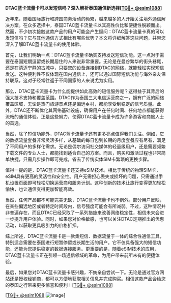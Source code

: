 **DTAC蓝卡流量卡可以发短信吗？深入解析泰国通信新选择[[TG💪+ @esim1088](https://t.me/s/esim1088)]**

近年来，随着国际旅行和跨国商务活动的频繁，越来越多的人开始关注境外通信解决方案。在众多选择中，泰国DTAC蓝卡流量卡以其高性价比和便捷性脱颖而出。然而，不少初次接触这款产品的用户可能会产生疑问：DTAC蓝卡流量卡真的可以发短信吗？它与其他通信方式相比有哪些优势？本文将详细解答这些问题，并带您深入了解DTAC蓝卡流量卡的使用体验。

首先，让我们明确一点：DTAC蓝卡流量卡确实支持发送短信功能。这一点对于需要在泰国短期逗留或长期居住的人来说非常重要。无论是在曼谷繁华的街头巷尾，还是在清迈宁静的古城中，只要您的设备连接到DTAC的网络，就能轻松实现短信发送。这种便利性不仅体现在国内通信上，还可以通过国际短信功能与海外亲友保持联系，这对于经常往返于不同国家的人来说尤为实用。

那么，DTAC蓝卡流量卡为什么能提供如此高效的短信服务呢？这得益于其背后的强大技术支持和覆盖范围。DTAC作为泰国三大电信运营商之一，拥有广泛的网络覆盖区域，无论是热门旅游景点还是偏远乡村，都能享受到稳定的信号质量。此外，DTAC还不断优化其网络基础设施，确保用户在任何时间、任何地点都能获得流畅的通信体验。正是这些努力，使得DTAC蓝卡流量卡成为许多游客和商旅人士的首选。

当然，除了短信功能外，DTAC蓝卡流量卡还有更多亮点值得我们关注。例如，它的数据流量套餐非常灵活多样，从基础的每日包到长期的月度套餐应有尽有，满足了不同用户的多样化需求。无论是偶尔访问社交媒体的轻量级用户，还是需要频繁下载文件的专业人士，都能找到适合自己的方案。而且，购买和激活过程也非常简单快捷，只需几步操作即可完成，省去了传统实体SIM卡繁琐的更换步骤。

值得一提的是，DTAC蓝卡流量卡还支持eSIM技术。相比于传统的物理SIM卡，eSIM具有更高的灵活性和安全性。用户无需担心丢失或损坏的问题，只需通过手机设置页面即可轻松切换运营商和服务计划。这种创新的技术让旅行变得更加轻松愉快，也让通信变得更加智能高效。

当然，任何产品都不可能完美无缺，DTAC蓝卡流量卡也不例外。部分用户反映，在某些偏远地区或者特定时间段内，信号强度可能会有所减弱。不过，这种情况并非普遍存在，而且DTAC已经采取了一系列措施来改善网络稳定性，相信未来会进一步提升用户体验。同时，如果您对价格敏感，也可以关注DTAC定期推出的优惠活动，以获取更具吸引力的价格折扣。

综上所述，DTAC蓝卡流量卡是一款集短信、数据流量于一体的综合性通信工具，特别适合需要在泰国进行短暂停留或长期生活的用户。它不仅具备强大的短信功能，还能为您提供稳定的数据连接服务。更重要的是，随着eSIM技术的应用，DTAC蓝卡流量卡正在引领一场通信领域的革命，为用户带来前所未有的便捷体验。

最后，如果您对DTAC蓝卡流量卡感兴趣，不妨亲自尝试一下。无论是通过官方网站还是授权经销商，都可以方便地获取相关信息并完成购买。相信这款产品会给您的泰国之行带来更多惊喜和便利！[[TG💪+ @esim1088](https://t.me/s/esim1088)]

[[TG💪+ @esim1088](https://t.me/s/esim1088) ![Image](https://i.postimg.cc/4NQfJmqS/Snipaste-2025-05-13-00-14-12.png)]